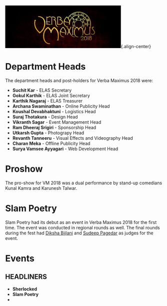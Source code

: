 <!-- TITLE: Verba Maximus 2018 -->
<!-- SUBTITLE: Verba Maximus 2018 is the 8th edition of the annual literary fest. The theme for Verba Maximus 2018 was Secrets and Conspiracies, with the slogan "Are you in on it?"  -->
![Verba Maximus 2018 Logo 28 Literary Fest Of Bits Pilani Hyderabad Campus 29](/uploads/verba-maximus-2018-logo-28-literary-fest-of-bits-pilani-hyderabad-campus-29.jpg "Verba Maximus 2018 Logo 28 Literary Fest Of Bits Pilani Hyderabad Campus 29"){.align-center}
# Department Heads
The department heads and post-holders for Verba Maximus 2018 were:
*  **Suchit Kar** - ELAS Secretary
*  **Gokul Karthik** - ELAS Joint Secretary
*  **Karthik Nagaraj** - ELAS Treasurer
*  **Archana Swaminathan** - Online Publicity Head
*  **Koushal Devabhaktuni** - Logistics Head
*  **Suraj Thotakura** - Design Head
*  **Vikranth Sagar** - Event Management Head
*  **Ram Dheeraj Srigiri** - Sponsorship Head
*  **Utkarsh Gupta** - Photograpy Head
*  **Revanth Tanneeru** - Visual Effects and Videography Head
*  **Charan Meka** - Offline Publicity Head
*  **Surya Vamsee Ayyagari** - Web Development Head

# Proshow
The pro-show for VM 2018 was a dual performance by stand-up comedians Kunal Kamra and Karunesh Talwar.
# Slam Poetry
Slam Poetry had its debut as an event in Verba Maximus 2018 for the first time. The event was conducted in regional rounds as well. The final rounds during the fest had [Diksha Bijlani](https://ramonamag.com/2017/05/meet-diksha-bijlani/) and [Sudeep Pagedar](https://www.poemhunter.com/sudeep-pagedar/biography/) as judges for the event. 

# Events 
## HEADLINERS 

* **Sherlocked**
* **Slam Poetry**
* 
